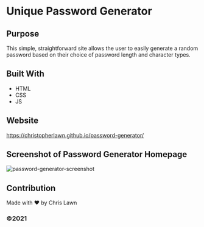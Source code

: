 # Unique Password Generator

## Purpose
This simple, straightforward site allows the user to easily generate a random password based on their choice of password length and character types. 

## Built With
* HTML
* CSS
* JS

## Website
https://christopherlawn.github.io/password-generator/

## Screenshot of Password Generator Homepage
![password-generator-screenshot](https://user-images.githubusercontent.com/91863054/143424113-b256755e-2c05-4876-bc6d-22d8b2adba48.PNG)

## Contribution
Made with ❤️ by Chris Lawn

### ©️2021
